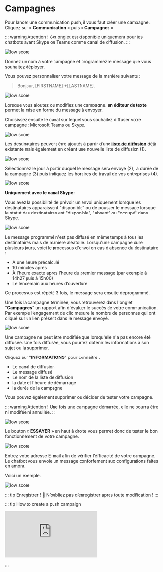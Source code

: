 # Campagnes

Pour lancer une communication push, il vous faut créer une campagne. Cliquez sur « **Communication** » puis « **Campagnes** »

::: warning Attention !
Cet onglet est disponible uniquement pour les chatbots ayant Skype ou Teams comme canal de diffusion.
:::

<div class="image_center">
  <img :src="$withBase('/assets/img/fr/communication/campagne1.png')" alt="low score">
</div>


Donnez un nom à votre campagne et programmez le message que vous souhaitez déployer.

Vous pouvez personnaliser votre message de la manière suivante :

>Bonjour, [FIRSTNAME] +[LASTNAME].

<div class="image_center">
  <img :src="$withBase('/assets/img/fr/communication/campagne2.png')" alt="low score">
</div>

Lorsque vous ajoutez ou modifiez une campagne, **un éditeur de texte** permet la mise en forme du message à envoyer.





Choisissez ensuite le canal sur lequel vous souhaitez diffuser votre campagne : Microsoft Teams ou Skype.

<div class="image_center">
  <img :src="$withBase('/assets/img/fr/communication/campagne3.png')" alt="low score">
</div>



Les destinataires peuvent être ajoutés à partir d’une [**liste de diffusion**](/articles/communication.html#communication-push) déjà existante mais également en créant une nouvelle liste de diffusion (1).

<div class="image_center">
  <img :src="$withBase('/assets/img/fr/communication/campagne4.png')" alt="low score">
</div>




Sélectionnez le jour à partir duquel le message sera envoyé (2), la durée de la campagne (3) puis indiquez les horaires de travail de vos entreprises (4).

<div class="image_center">
  <img :src="$withBase('/assets/img/fr/communication/campagne5.png')" alt="low score">
</div>




**Uniquement avec le canal Skype:**

Vous avez la possibilité de prévoir un envoi uniquement lorsque les destinataires apparaissent "disponible" ou de pousser le message lorsque le statut des destinataires est "disponible", "absent" ou "occupé" dans Skype.

<div class="image_center">
  <img :src="$withBase('/assets/img/fr/communication/campagne6.png')" alt="low score">
</div>




Le message programmé n'est pas diffusé en même temps à tous les destinataires mais de manière aléatoire. Lorsqu'une campagne dure plusieurs jours, voici le processus d'envoi en cas d'absence du destinataire :

-   A une heure précalculé
-   10 minutes après
-   À l’heure exacte après l’heure du premier message (par exemple à 14h27 puis à 15h00)
-   Le lendemain aux heures d’ouverture

Ce processus est répété 3 fois, le message sera ensuite deprogrammé.

Une fois la campagne terminée, vous retrouverez dans l'onglet "**Campagnes**" un rapport afin d'évaluer le succès de votre communication. Par exemple l’engagement de clic mesure le nombre de personnes qui ont cliqué sur un lien présent dans le message envoyé.

<div class="image_center">
  <img :src="$withBase('/assets/img/fr/communication/campagne7.png')" alt="low score">
</div>



Une campagne ne peut être modifiée que lorsqu'elle n'a pas encore été diffusée. Une fois diffusée, vous pourrez obtenir les informations à son sujet ou la supprimer.


Cliquez sur "**INFORMATIONS**" pour connaître :

-   Le canal de diffusion
-   Le message diffusé
-   Le nom de la liste de diffusion
-   la date et l'heure de démarrage
-   la durée de la campagne


Vous pouvez également supprimer ou décider de tester votre campagne.

::: warning Attention !
Une fois une campagne démarrée, elle ne pourra être ni modifée ni annullée.
:::

<div class="image_center">
  <img :src="$withBase('/assets/img/fr/communication/campagne8.png')" alt="low score">
</div>



Le bouton « **ESSAYER** » en haut à droite vous permet donc de tester le bon fonctionnement de votre campagne.

<div class="image_center">
  <img :src="$withBase('/assets/img/fr/communication/campagne9.png')" alt="low score">
</div>



Entrez votre adresse E-mail afin de vérifier l’éfficacité de votre campagne. Le chatbot vous envoie un message conforfement aux configurations faites en amont.

Voici un exemple.

<div class="image_center">
  <img :src="$withBase('/assets/img/fr/communication/campagne10.png')" alt="low score">
</div>


::: tip Enregistrer !
💾 N’oubliez pas d’enregistrer après toute modification !
:::

::: tip How to create a push campaign
<br />
<iframe class="video_embed" src="https://www.youtube.com/embed/_Vhu2RpzHbY?list=PLRFG2FXmQTR_EV3iWJ9HL2Go95WhNq9Qb" frameborder="0" allow="accelerometer; autoplay; encrypted-media; gyroscope; picture-in-picture" allowfullscreen></iframe>
<br />
<br />
:::

